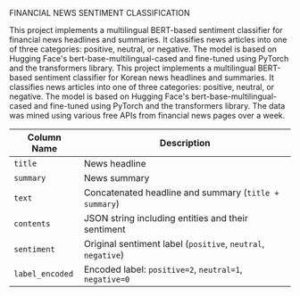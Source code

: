 FINANCIAL NEWS SENTIMENT CLASSIFICATION

This project implements a multilingual BERT-based sentiment classifier for financial news headlines and summaries. 
It classifies news articles into one of three categories: positive, neutral, or negative. 
The model is based on Hugging Face's bert-base-multilingual-cased and fine-tuned using PyTorch and the transformers library.
This project implements a multilingual BERT-based sentiment classifier for Korean news headlines and summaries. 
It classifies news articles into one of three categories: positive, neutral, or negative. 
The model is based on Hugging Face's bert-base-multilingual-cased and fine-tuned using PyTorch and the transformers library.
The data was mined using various free APIs from financial news pages over a week.

| Column Name     | Description                                                  |
| --------------- | ------------------------------------------------------------ |
| `title`         | News headline                                                |
| `summary`       | News summary                                                 |
| `text`          | Concatenated headline and summary (`title + summary`)        |
| `contents`      | JSON string including entities and their sentiment           |
| `sentiment`     | Original sentiment label (`positive`, `neutral`, `negative`) |
| `label_encoded` | Encoded label: `positive=2`, `neutral=1`, `negative=0`       |

